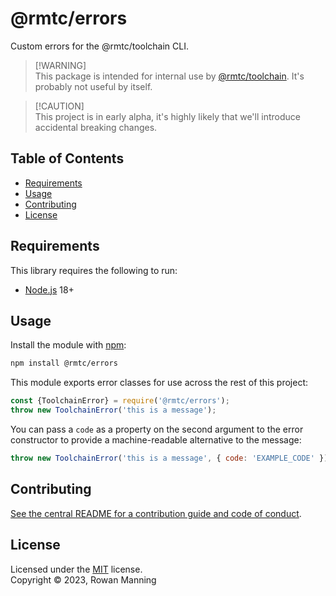 
# @rmtc/errors

Custom errors for the @rmtc/toolchain CLI.

> [!WARNING]<br/>
> This package is intended for internal use by [@rmtc/toolchain](https://github.com/rowanmanning/toolchain#readme). It's probably not useful by itself.

> [!CAUTION]<br/>
> This project is in early alpha, it's highly likely that we'll introduce accidental breaking changes.


## Table of Contents

  * [Requirements](#requirements)
  * [Usage](#usage)
  * [Contributing](#contributing)
  * [License](#license)


## Requirements

This library requires the following to run:

  * [Node.js](https://nodejs.org/) 18+


## Usage

Install the module with [npm](https://www.npmjs.com/):

```sh
npm install @rmtc/errors
```

This module exports error classes for use across the rest of this project:

```js
const {ToolchainError} = require('@rmtc/errors');
throw new ToolchainError('this is a message');
```

You can pass a `code` as a property on the second argument to the error constructor to provide a machine-readable alternative to the message:

```js
throw new ToolchainError('this is a message', { code: 'EXAMPLE_CODE' });
```


## Contributing

[See the central README for a contribution guide and code of conduct](https://github.com/rowanmanning/toolchain#contributing).


## License

Licensed under the [MIT](https://github.com/rowanmanning/toolchain/blob/main/LICENSE) license.<br/>
Copyright &copy; 2023, Rowan Manning
